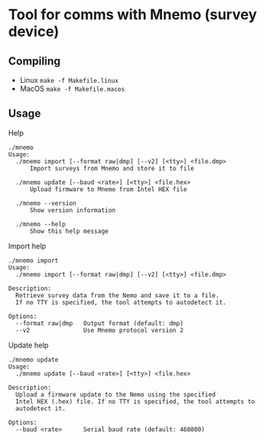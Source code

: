 # Tool for comms with Mnemo (survey device)

## Compiling

- Linux `make -f Makefile.linux`
- MacOS `make -f Makefile.macos`


## Usage

Help
```
./mnemo 
Usage:
  ./mnemo import [--format raw|dmp] [--v2] [<tty>] <file.dmp>
      Import surveys from Mnemo and store it to file

  ./mnemo update [--baud <rate>] [<tty>] <file.hex>
      Upload firmware to Mnemo from Intel HEX file

  ./mnemo --version
      Show version information

  ./mnemo --help
      Show this help message

```

Import help
```
./mnemo import
Usage:
  ./mnemo import [--format raw|dmp] [--v2] [<tty>] <file.dmp>

Description:
  Retrieve survey data from the Nemo and save it to a file.
  If no TTY is specified, the tool attempts to autodetect it.

Options:
  --format raw|dmp   Output format (default: dmp)
  --v2               Use Mnemo protocol version 2
```

Update help
```
./mnemo update
Usage:
  ./mnemo update [--baud <rate>] [<tty>] <file.hex>

Description:
  Upload a firmware update to the Nemo using the specified
  Intel HEX (.hex) file. If no TTY is specified, the tool attempts to
  autodetect it.

Options:
  --baud <rate>      Serial baud rate (default: 460800)
```